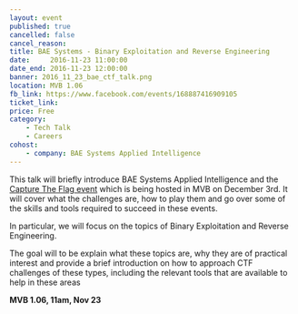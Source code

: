 ```yaml
---
layout: event
published: true
cancelled: false
cancel_reason:
title: BAE Systems - Binary Exploitation and Reverse Engineering
date:     2016-11-23 11:00:00
date_end: 2016-11-23 12:00:00
banner: 2016_11_23_bae_ctf_talk.png
location: MVB 1.06
fb_link: https://www.facebook.com/events/168887416909105
ticket_link:
price: Free
category:
    - Tech Talk
    - Careers
cohost:
    - company: BAE Systems Applied Intelligence
---
```


This talk will briefly introduce BAE Systems Applied Intelligence and the [Capture The Flag event](/events/2016_12_03_bae_ctf/) which is being hosted in MVB on December 3rd. It will cover what the challenges are, how to play them and go over some of the skills and tools required to succeed in these events.

In particular, we will focus on the topics of Binary Exploitation and Reverse Engineering.

The goal will to be explain what these topics are, why they are of practical interest and provide a brief introduction on how to approach CTF challenges of these types, including the relevant tools that are available to help in these areas

**MVB 1.06, 11am, Nov 23**

